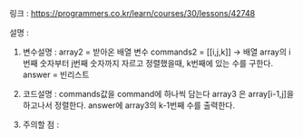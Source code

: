 링크 :
https://programmers.co.kr/learn/courses/30/lessons/42748

설명 : 
1. 변수설명 :
   array2 = 받아온 배열 변수
   commands2 = [[i,j,k]] -> 배열 array의 i번째 숫자부터 j번째 숫자까지 자르고 정렬했을때, k번째에 있는 수를 구한다.
   answer = 빈리스트
2. 코드설명 :
commands값을 command에 하나씩 담는다
   array3 은 array[i-1,j]을 하고나서 정렬한다.
   answer에 array3의 k-1번째 수를 출력한다.
   
3. 주의할 점 :